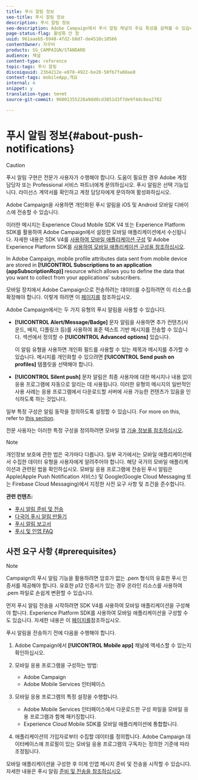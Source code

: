 ```yaml
---
title: 푸시 알림 정보
seo-title: 푸시 알림 정보
description: 푸시 알림 정보
seo-description: Adobe Campaign에서 푸시 알림 채널의 주요 특성을 살펴볼 수 있습니다.
page-status-flag: 활성화 안 함
uuid: 961aaeb5-6948-4fd2-b8d7-de4510c10566
contentOwner: 자우비
products: SG_CAMPAIGN/STANDARD
audience: 채널
content-type: reference
topic-tags: 푸시 알림
discoiquuid: 23b4212e-e878-4922-be20-50fb7fa88ae8
context-tags: mobileApp,개요
internal: n
snippet: y
translation-type: tm+mt
source-git-commit: 96001355220a9dd0cd3851d3f7de9f4dc8ea2782

---
```



# 푸시 알림 정보{#about-push-notifications}

>[!CAUTION]
>
>푸시 알림 구현은 전문가 사용자가 수행해야 합니다. 도움이 필요한 경우 Adobe 계정 담당자 또는 Professional 서비스 파트너에게 문의하십시오. 푸시 알림은 선택 기능입니다. 라이선스 계약서를 확인하고 계정 담당자에게 문의하여 활성화하십시오.

Adobe Campaign을 사용하면 개인화된 푸시 알림을 iOS 및 Android 모바일 디바이스에 전송할 수 있습니다.

이러한 메시지는 Experience Cloud Mobile SDK V4 또는 Experience Platform SDK를 활용하여 Adobe Campaign에서 설정한 모바일 애플리케이션에서 수신됩니다. 자세한 내용은 SDK V4를 [사용하여 모바일 애플리케이션 구성](https://helpx.adobe.com/campaign/kb/configuring-app-sdkv4.html) 및 Adobe Experience Platform SDK를 [사용하여 모바일 애플리케이션 구성을 참조하십시오](https://helpx.adobe.com/campaign/kb/configuring-app-sdk.html).

In Adobe Campaign, mobile profile attributes data sent from mobile device are stored in **[!UICONTROL Subscriptions to an application (appSubscriptionRcp)]** resource which allows you to define the data that you want to collect from your applications' subscribers.

모바일 장치에서 Adobe Campaign으로 전송하려는 데이터를 수집하려면 이 리소스를 확장해야 합니다. 이렇게 하려면 이 [페이지를](../../developing/using/extending-the-subscriptions-to-an-application-resource.md) 참조하십시오.

Adobe Campaign에서는 두 가지 유형의 푸시 알림을 사용할 수 있습니다.

* **[!UICONTROL Alert/Message/Badge]** 문자 알림을 사용하면 추가 컨텐츠(사운드, 배지, 디플링크 등)를 사용하여 표준 텍스트 기반 메시지를 전송할 수 있습니다. 섹션에서 정의할 수 **[!UICONTROL Advanced options]** 있습니다.

   이 알림 유형을 사용하면 개인화 필드를 사용할 수 있는 제목과 메시지를 추가할 수 있습니다. 메시지를 개인화할 수 있으려면 **[!UICONTROL Send push on profiles]** 템플릿을 선택해야 합니다.

* **[!UICONTROL Silent push]** 문자 알림은 최종 사용자에 대한 메시지나 내용 없이 응용 프로그램에 자동으로 알리는 데 사용됩니다. 이러한 유형의 메시지의 일반적인 사용 사례는 응용 프로그램에서 다운로드할 서버에 사용 가능한 컨텐츠가 있음을 인식하도록 하는 것입니다.

일부 특정 구성은 알림 동작을 정의하도록 설정할 수 있습니다. For more on this, refer to [this section](../../channels/using/customizing-a-push-notification.md).

전문 사용자는 이러한 특정 구성을 정의하려면 모바일 앱 [기술 정보를 참조하십시오](https://helpx.adobe.com/campaign/kb/acs-article-list.html).

>[!NOTE]
>
>개인정보 보호에 관한 법은 국가마다 다릅니다. 일부 국가에서는 모바일 애플리케이션에서 수집한 데이터 유형을 사용자에게 알려주어야 합니다. 해당 국가의 모바일 애플리케이션과 관련된 법을 확인하십시오. 모바일 응용 프로그램에 전송된 푸시 알림은 Apple(Apple Push Notification 서비스) 및 Google(Google Cloud Messaging 또는 Firebase Cloud Messaging)에서 지정한 사전 요구 사항 및 조건을 준수합니다.

**관련 컨텐츠:**

* [푸시 알림 준비 및 전송](../../channels/using/preparing-and-sending-a-push-notification.md)
* [다국어 푸시 알림 만들기](../../channels/using/creating-a-multilingual-push-notification.md)
* [푸시 알림 보고서](../../reporting/using/push-notification-report.md)
* [푸시 및 인앱 FAQ](https://helpx.adobe.com/campaign/kb/push_inapp_faq.html)

## 사전 요구 사항 {#prerequisites}

>[!NOTE]
>Campaign의 푸시 알림 기능을 활용하려면 암호가 없는 .pem 형식의 유효한 푸시 인증서를 제공해야 합니다.
유효한 p12 인증서가 있는 경우 온라인 리소스를 사용하여 .pem 파일로 손쉽게 변환할 수 있습니다.

먼저 푸시 알림 전송을 시작하려면 SDK V4를 사용하여 모바일 애플리케이션을 구성해야 합니다. Experience Platform SDK를 사용하여 모바일 애플리케이션을 구성할 수도 있습니다. 자세한 내용은 이 [페이지를](https://helpx.adobe.com/campaign/kb/configuring-app-sdk.html)참조하십시오.

푸시 알림을 전송하기 전에 다음을 수행해야 합니다.

1. Adobe Campaign에서 **[!UICONTROL Mobile app]** 채널에 액세스할 수 있는지 확인하십시오.
1. 모바일 응용 프로그램을 구성하는 방법:

   * Adobe Campaign
   * Adobe Mobile Services 인터페이스

1. 모바일 응용 프로그램의 특정 설정을 수행합니다.

   * Adobe Mobile Services 인터페이스에서 다운로드한 구성 파일을 모바일 응용 프로그램과 함께 패키징합니다.
   * Experience Cloud Mobile SDK를 모바일 애플리케이션에 통합합니다.

1. 애플리케이션의 가입자로부터 수집할 데이터를 정의합니다. Adobe Campaign 데이터베이스에 프로필이 있는 모바일 응용 프로그램의 구독자는 정의한 기준에 따라 조정됩니다.

모바일 애플리케이션을 구성한 후 이제 인앱 메시지 준비 및 전송을 시작할 수 있습니다. 자세한 내용은 푸시 알림 [준비 및 전송을 참조하십시오](../../channels/using/preparing-and-sending-a-push-notification.md).
